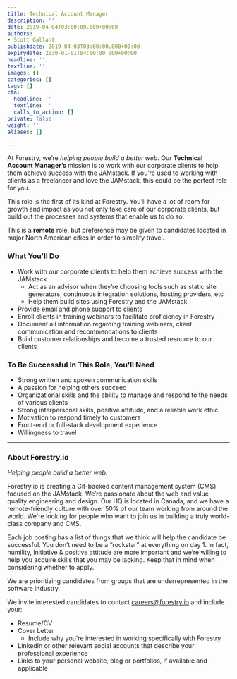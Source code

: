 ```yaml
---
title: Technical Account Manager
description: ''
date: 2019-04-04T03:00:00.000+00:00
authors:
- Scott Gallant
publishdate: 2019-04-03T03:00:00.000+00:00
expirydate: 2030-01-01T04:00:00.000+00:00
headline: ''
textline: ''
images: []
categories: []
tags: []
cta:
  headline: ''
  textline: ''
  calls_to_action: []
private: false
weight: ''
aliases: []

---
```

At Forestry, we’re _helping people build a better web_. Our **Technical Account Manager’s** mission is to work with our corporate clients to help them achieve success with the JAMstack. If you’re used to working with clients as a freelancer and love the JAMstack, this could be the perfect role for you.

This role is the first of its kind at Forestry. You'll have a lot of room for growth and impact as you not only take care of our corporate clients, but build out the processes and systems that enable us to do so.

This is a **remote** role, but preference may be given to candidates located in major North American cities in order to simplify travel.
<!--more-->

### What You'll Do

* Work with our corporate clients to help them achieve success with the JAMstack
  * Act as an advisor when they’re choosing tools such as static site generators, continuous integration solutions, hosting providers, etc
  * Help them build sites using Forestry and the JAMstack
* Provide email and phone support to clients
* Enroll clients in training webinars to facilitate proficiency in Forestry
* Document all information regarding training webinars, client communication and recommendations to clients
* Build customer relationships and become a trusted resource to our clients

### To Be Successful In This Role, You'll Need

* Strong written and spoken communication skills
* A passion for helping others succeed
* Organizational skills and the ability to manage and respond to the needs of various clients
* Strong interpersonal skills, positive attitude, and a reliable work ethic
* Motivation to respond timely to customers
* Front-end or full-stack development experience
* Willingness to travel

***

### About Forestry.io

_Helping people build a better web._

Forestry.io is creating a Git-backed content management system (CMS) focused on the JAMstack. We’re passionate about the web and value quality engineering and design. Our HQ is located in Canada, and we have a remote-friendly culture with over 50% of our team working from around the world. We're looking for people who want to join us in building a truly world-class company and CMS.

Each job posting has a list of things that we think will help the candidate be successful. You don’t need to be a “rockstar” at everything on day 1. In fact, humility, initiative & positive attitude are more important and we’re willing to help you acquire skills that you may be lacking. Keep that in mind when considering whether to apply.

We are prioritizing candidates from groups that are underrepresented in the software industry.

We invite interested candidates to contact [careers@forestry.io](mailto:careers@forestry.io) and include your:

* Resume/CV
* Cover Letter
  * Include why you're interested in working specifically with Forestry
* LinkedIn or other relevant social accounts that describe your professional experience
* Links to your personal website, blog or portfolios, if available and applicable